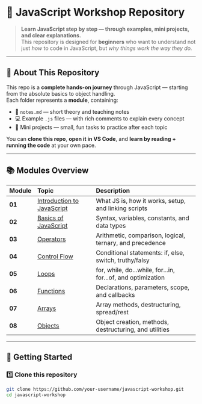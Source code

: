 # 🌟 JavaScript Workshop Repository

> **Learn JavaScript step by step — through examples, mini projects, and clear explanations.**  
> This repository is designed for **beginners** who want to understand not just *how* to code in JavaScript, but *why things work the way they do.*

---

## 🧠 About This Repository

This repo is a **complete hands-on journey** through JavaScript — starting from the absolute basics to object handling.  
Each folder represents a **module**, containing:
- 📘 `notes.md` — short theory and teaching notes  
- 💻 Example `.js` files — with rich comments to explain every concept  
- 🧩 Mini projects — small, fun tasks to practice after each topic  

You can **clone this repo**, **open it in VS Code**, and **learn by reading + running the code** at your own pace.

---

## 📚 Modules Overview

| Module | Topic | Description |
|:-------|:------|:------------|
| **01** | [Introduction to JavaScript](./m1-introduction/) | What JS is, how it works, setup, and linking scripts |
| **02** | [Basics of JavaScript](./m2-basics/) | Syntax, variables, constants, and data types |
| **03** | [Operators](./m3-operators/) | Arithmetic, comparison, logical, ternary, and precedence |
| **04** | [Control Flow](./m4-control-flow/) | Conditional statements: if, else, switch, truthy/falsy |
| **05** | [Loops](./m5-loops/) | for, while, do...while, for...in, for...of, and optimization |
| **06** | [Functions](./m6-functions/) | Declarations, parameters, scope, and callbacks |
| **07** | [Arrays](./m7-arrays/) | Array methods, destructuring, spread/rest |
| **08** | [Objects](./m8-objects/) | Object creation, methods, destructuring, and utilities |

---

## 🚀 Getting Started

### 1️⃣ Clone this repository

```bash
git clone https://github.com/your-username/javascript-workshop.git
cd javascript-workshop
